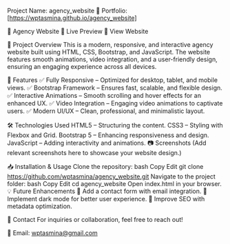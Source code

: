 Project Name: agency_website
🔗 Portfolio: [https://wptasmina.github.io/agency_website]

🌟 Agency Website
🚀 Live Preview
🔗 View Website

📌 Project Overview
This is a modern, responsive, and interactive agency website built using HTML, CSS, Bootstrap, and JavaScript. The website features smooth animations, video integration, and a user-friendly design, ensuring an engaging experience across all devices.

🎯 Features
✅ Fully Responsive – Optimized for desktop, tablet, and mobile views.
✅ Bootstrap Framework – Ensures fast, scalable, and flexible design.
✅ Interactive Animations – Smooth scrolling and hover effects for an enhanced UX.
✅ Video Integration – Engaging video animations to captivate users.
✅ Modern UI/UX – Clean, professional, and minimalistic layout.

🛠 Technologies Used
HTML5 – Structuring the content.
CSS3 – Styling with Flexbox and Grid.
Bootstrap 5 – Enhancing responsiveness and design.
JavaScript – Adding interactivity and animations.
📷 Screenshots
(Add relevant screenshots here to showcase your website design.)

📥 Installation & Usage
Clone the repository:
bash
Copy
Edit
git clone https://github.com/wptasmina/agency_website.git
Navigate to the project folder:
bash
Copy
Edit
cd agency_website
Open index.html in your browser.
💡 Future Enhancements
🔹 Add a contact form with email integration.
🔹 Implement dark mode for better user experience.
🔹 Improve SEO with metadata optimization.

📩 Contact
For inquiries or collaboration, feel free to reach out!

📧 Email: wptasmina@gmail.com

